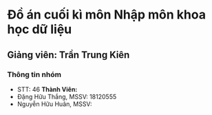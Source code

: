 # Đồ án cuối kì môn Nhập môn khoa học dữ liệu
## Giảng viên: Trần Trung Kiên

### Thông tin nhóm
- STT: 46
**Thành Viên:**
- Đặng Hữu Thắng,   MSSV: 18120555
- Nguyễn Hữu Huân,  MSSV: